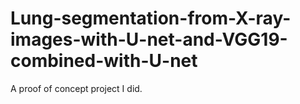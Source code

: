 # Lung-segmentation-from-X-ray-images-with-U-net-and-VGG19-combined-with-U-net
A proof of concept project I did. 
